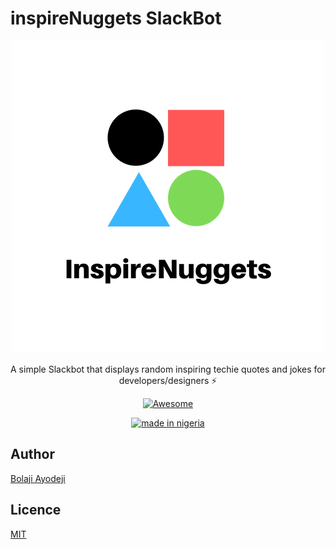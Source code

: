 # inspireNuggets SlackBot

<div align="center">

![inspireNuggets](https://github.com/BolajiAyodeji/inspireNuggets/raw/master/tab-icon.png)

A simple Slackbot that displays random inspiring techie quotes and jokes for developers/designers :zap:

[![Awesome](https://cdn.rawgit.com/sindresorhus/awesome/d7305f38d29fed78fa85652e3a63e154dd8e8829/media/badge.svg)](https://github.com/sindresorhus/awesome)

[![made in nigeria](https://img.shields.io/badge/made%20in-nigeria-008751.svg?style=for-the-badge)](https://github.com/acekyd/made-in-nigeria)

</div>


## Author
[Bolaji Ayodeji](https://github.com/BolajiAyodeji)

## Licence
[MIT](https://opensource.org/licenses/MIT)
